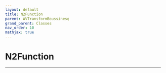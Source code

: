 ```yaml
---
layout: default
title: N2Function
parent: WVTransformBoussinesq
grand_parent: Classes
nav_order: 10
mathjax: true
---
```


#  N2Function




---

